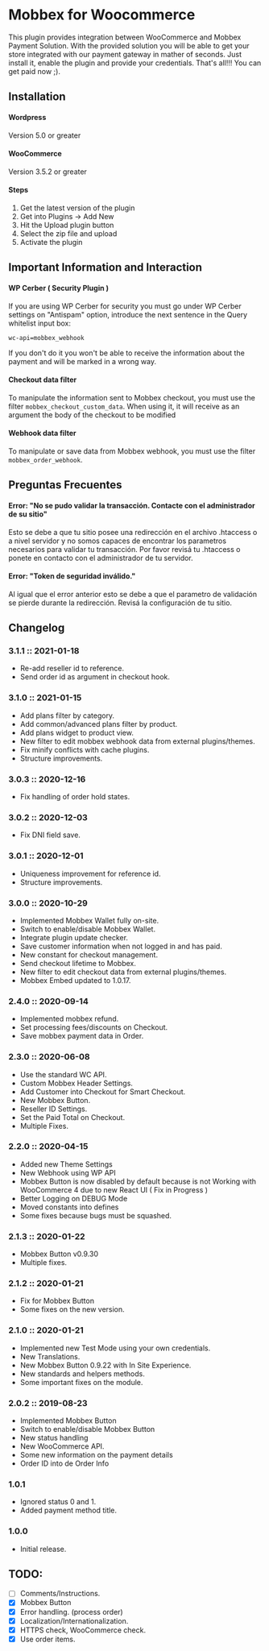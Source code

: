 # Mobbex for Woocommerce

This plugin provides integration between WooCommerce and Mobbex Payment Solution. With the provided solution you will be able to get your store integrated with our payment gateway in mather of seconds. Just install it, enable the plugin and provide your credentials. That's all!!! You can get paid now ;).

## Installation

#### Wordpress

Version 5.0 or greater

#### WooCommerce

Version 3.5.2 or greater

#### Steps

1) Get the latest version of the plugin
2) Get into Plugins -> Add New
3) Hit the Upload plugin button
4) Select the zip file and upload
5) Activate the plugin

## Important Information and Interaction

#### WP Cerber ( Security Plugin )

If you are using WP Cerber for security you must go under WP Cerber settings on "Antispam" option, introduce the next sentence in the Query whitelist input box:

```wc-api=mobbex_webhook```

If you don't do it you won't be able to receive the information about the payment and will be marked in a wrong way.

#### Checkout data filter
To manipulate the information sent to Mobbex checkout, you must use the filter ```mobbex_checkout_custom_data```. When using it, it will receive as an argument the body of the checkout to be modified

#### Webhook data filter
To manipulate or save data from Mobbex webhook, you must use the filter ```mobbex_order_webhook```.
## Preguntas Frecuentes

#### Error: "No se pudo validar la transacción. Contacte con el administrador de su sitio"

Esto se debe a que tu sitio posee una redirección en el archivo .htaccess o a nivel servidor y no somos capaces de encontrar los parametros necesarios para validar tu transacción. Por favor revisá tu .htaccess o ponete en contacto con el administrador de tu servidor.

#### Error: "Token de seguridad inválido."

Al igual que el error anterior esto se debe a que el parametro de validación se pierde durante la redirección. Revisá la configuración de tu sitio.

## Changelog

### 3.1.1 :: 2021-01-18
- Re-add reseller id to reference.
- Send order id as argument in checkout hook.

### 3.1.0 :: 2021-01-15
- Add plans filter by category.
- Add common/advanced plans filter by product.
- Add plans widget to product view.
- New filter to edit mobbex webhook data from external plugins/themes.
- Fix minify conflicts with cache plugins.
- Structure improvements.

### 3.0.3 :: 2020-12-16
- Fix handling of order hold states.

### 3.0.2 :: 2020-12-03
- Fix DNI field save.

### 3.0.1 :: 2020-12-01
- Uniqueness improvement for reference id.
- Structure improvements.

### 3.0.0 :: 2020-10-29
- Implemented Mobbex Wallet fully on-site.
- Switch to enable/disable Mobbex Wallet.
- Integrate plugin update checker.
- Save customer information when not logged in and has paid.
- New constant for checkout management.
- Send checkout lifetime to Mobbex.
- New filter to edit checkout data from external plugins/themes.
- Mobbex Embed updated to 1.0.17.

### 2.4.0 :: 2020-09-14
- Implemented mobbex refund.
- Set processing fees/discounts on Checkout.
- Save mobbex payment data in Order.

### 2.3.0 :: 2020-06-08
- Use the standard WC API.
- Custom Mobbex Header Settings.
- Add Customer into Checkout for Smart Checkout.
- New Mobbex Button.
- Reseller ID Settings.
- Set the Paid Total on Checkout.
- Multiple Fixes.

### 2.2.0 :: 2020-04-15
- Added new Theme Settings
- New Webhook using WP API
- Mobbex Button is now disabled by default because is not Working with WooCommerce 4 due to new React UI ( Fix in Progress )
- Better Logging on DEBUG Mode
- Moved constants into defines
- Some fixes because bugs must be squashed.

### 2.1.3 :: 2020-01-22
- Mobbex Button v0.9.30
- Multiple fixes.

### 2.1.2 :: 2020-01-21
- Fix for Mobbex Button
- Some fixes on the new version.

### 2.1.0 :: 2020-01-21

- Implemented new Test Mode using your own credentials.
- New Translations.
- New Mobbex Button 0.9.22 with In Site Experience.
- New standards and helpers methods.
- Some important fixes on the module.

### 2.0.2 :: 2019-08-23

- Implemented Mobbex Button
- Switch to enable/disable Mobbex Button
- New status handling
- New WooCommerce API.
- Some new information on the payment details
- Order ID into de Order Info

### 1.0.1

- Ignored status 0 and 1.
- Added payment method title.

### 1.0.0

- Initial release.

## TODO:

- [ ] Comments/Instructions.
- [x] Mobbex Button
- [x] Error handling. (process order)
- [x] Localization/Internationalization.
- [x] HTTPS check, WooCommerce check.
- [x] Use order items.
